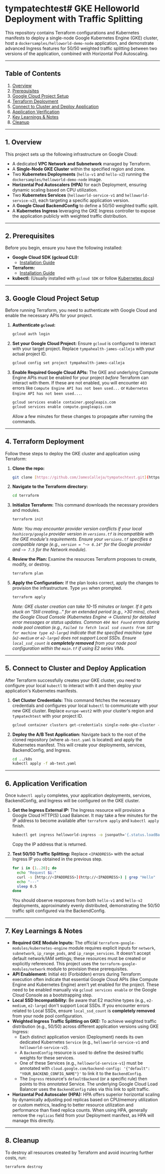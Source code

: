 # tympatechtest# GKE Helloworld Deployment with Traffic Splitting

This repository contains Terraform configurations and Kubernetes manifests to deploy a single-node Google Kubernetes Engine (GKE) cluster, host a `dockersamples/helloworld-demo-node` application, and demonstrate advanced Ingress features for 50/50 weighted traffic splitting between two versions of the application, combined with Horizontal Pod Autoscaling.

---

## Table of Contents

1.  [Overview](#overview)
2.  [Prerequisites](#prerequisites)
3.  [Google Cloud Project Setup](#google-cloud-project-setup)
4.  [Terraform Deployment](#terraform-deployment)
5.  [Connect to Cluster and Deploy Application](#5-connect-to-cluster-and-deploy-application)
6.  [Application Verification](#application-verification)
7.  [Key Learnings & Notes](#key-learnings--notes)
8.  [Cleanup](#cleanup)

---

## 1. Overview

This project sets up the following infrastructure on Google Cloud:

* A dedicated **VPC Network and Subnetwork** managed by Terraform.
* A **Single-Node GKE Cluster** within the specified region and zone.
* Two **Kubernetes Deployments** (`hello-v1` and `hello-v2`) running the `dockersamples/helloworld-demo-node` image.
* **Horizontal Pod Autoscalers (HPA)** for each Deployment, ensuring dynamic scaling based on CPU utilization.
* Two **Kubernetes Services** (`helloworld-service-v1` and `helloworld-service-v2`), each targeting a specific application version.
* A **Google Cloud BackendConfig** to define a 50/50 weighted traffic split.
* A **Kubernetes Ingress** leveraging the GKE Ingress controller to expose the application publicly with weighted traffic distribution.

---

## 2. Prerequisites

Before you begin, ensure you have the following installed:

* **Google Cloud SDK (gcloud CLI):**
    * [Installation Guide](https://cloud.google.com/sdk/docs/install)
* **Terraform:**
    * [Installation Guide](https://developer.hashicorp.com/terraform/downloads)
* **kubectl:** (Usually installed with `gcloud SDK` or follow [Kubernetes docs](https://kubernetes.io/docs/tasks/tools/install-kubectl/))

---

## 3. Google Cloud Project Setup

Before running Terraform, you need to authenticate with Google Cloud and enable the necessary APIs for your project.

1.  **Authenticate `gcloud`:**
    ```bash
    gcloud auth login
    ```

2.  **Set your Google Cloud Project:**
    Ensure `gcloud` is configured to interact with your target project. Replace `tympahealth-james-calleja` with your actual project ID.
    ```bash
    gcloud config set project tympahealth-james-calleja
    ```

3.  **Enable Required Google Cloud APIs:**
    The GKE and underlying Compute Engine APIs must be enabled for your project *before* Terraform can interact with them. If these are not enabled, you will encounter `403` errors like `Compute Engine API has not been used...` or `Kubernetes Engine API has not been used...`.

    ```bash
    gcloud services enable container.googleapis.com
    gcloud services enable compute.googleapis.com
    ```
    Allow a few minutes for these changes to propagate after running the commands.

---

## 4. Terraform Deployment

Follow these steps to deploy the GKE cluster and application using Terraform:

1.  **Clone the repo:**
    ```bash
    git clone [https://github.com/JamesCalleja/tympatechtest.git](https://github.com/JamesCalleja/tympatechtest.git)
    ```

2.  **Navigate to the Terraform directory:**
    ```bash
    cd terraform
    ```

3.  **Initialize Terraform:**
    This command downloads the necessary providers and modules.
    ```bash
    terraform init
    ```
    *Note: You may encounter provider version conflicts if your local `hashicorp/google` provider version in `versions.tf` is incompatible with the GKE module's requirements. Ensure your `versions.tf` specifies a compatible range (e.g., `version = "~> 6.14"` for the Google provider and `~> 7.5` for the Network module).*

4.  **Review the Plan:**
    Examine the resources Terraform proposes to create, modify, or destroy.
    ```bash
    terraform plan
    ```

5.  **Apply the Configuration:**
    If the plan looks correct, apply the changes to provision the infrastructure. Type `yes` when prompted.
    ```bash
    terraform apply
    ```
    *Note: GKE cluster creation can take 10-15 minutes or longer. If it gets stuck on "Still creating..." for an extended period (e.g., >30 mins), check the Google Cloud Console (Kubernetes Engine -> Clusters) for detailed error messages or status updates.*
    *Common `404 Not Found` errors during node pool creation (e.g., `Failed to fetch local ssd counts from SOT for machine type e2-large`) indicate that the specified machine type (`e2-medium` or `e2-large`) does not support Local SSDs. Ensure `local_ssd_count` is **completely removed** from your node pool configuration within the `main.tf` if using E2 series VMs.*

---

## 5. Connect to Cluster and Deploy Application

After Terraform successfully creates your GKE cluster, you need to configure your local `kubectl` to interact with it and then deploy your application's Kubernetes manifests.

1.  **Get Cluster Credentials:**
    This command fetches the necessary credentials and configures your local `kubectl` to communicate with your new GKE cluster. Replace `europe-west2` with your cluster's region and `tympatechtest` with your project ID.
    ```bash
    gcloud container clusters get-credentials single-node-gke-cluster --region europe-west2 --project tympahealth-james-calleja
    ```

2.  **Deploy the A/B Test Application:**
    Navigate back to the root of the cloned repository (where `ab-test.yaml` is located) and apply the Kubernetes manifest. This will create your deployments, services, BackendConfig, and Ingress.
    ```bash
    cd ../k8s
    kubectl apply -f ab-test.yaml
    ```

---

## 6. Application Verification

Once `kubectl apply` completes, your application deployments, services, BackendConfig, and Ingress will be configured on the GKE cluster.

1.  **Get the Ingress External IP:**
    The Ingress resource will provision a Google Cloud HTTP(S) Load Balancer. It may take a few minutes for the IP address to become available after `terraform apply` and `kubectl apply` finish.
    ```bash
    kubectl get ingress helloworld-ingress -o jsonpath='{.status.loadBalancer.ingress[0].ip}'
    ```
    Copy the IP address that is returned.

2.  **Test 50/50 Traffic Splitting:**
    Replace `<IPADDRESS>` with the actual Ingress IP you obtained in the previous step.
    ```bash
    for i in {1..20}; do
      echo "Request $i:"
      curl -s [http://<IPADDRESS>](http://<IPADDRESS>) | grep "Hello"
      echo "---"
      sleep 0.5
    done
    ```
    You should observe responses from both `hello-v1` and `hello-v2` deployments, approximately evenly distributed, demonstrating the 50/50 traffic split configured via the BackendConfig.

---

## 7. Key Learnings & Notes

* **Required GKE Module Inputs:** The official `terraform-google-modules/kubernetes-engine` module requires explicit inputs for `network`, `subnetwork`, `ip_range_pods`, and `ip_range_services`. It doesn't accept default network/IAM settings; these resources must be created or explicitly referenced. This project uses the `terraform-google-modules/network` module to provision these prerequisites.
* **API Enablement:** Initial `403` (Forbidden) errors during Terraform execution often indicate that essential Google Cloud APIs (like Compute Engine and Kubernetes Engine) aren't yet enabled for the project. These need to be enabled manually via `gcloud services enable` or the Google Cloud Console as a bootstrapping step.
* **Local SSD Incompatibility:** Be aware that E2 machine types (e.g., `e2-medium`, `e2-large`) don't support Local SSDs. If you encounter errors related to Local SSDs, ensure `local_ssd_count` is **completely removed** from your node pool configuration.
* **Weighted Ingress Traffic Splitting on GKE:** To achieve weighted traffic distribution (e.g., 50/50) across different application versions using GKE Ingress:
    * Each distinct application version (Deployment) needs its own dedicated Kubernetes `Service` (e.g., `helloworld-service-v1` and `helloworld-service-v2`).
    * A `BackendConfig` resource is used to define the desired traffic weights for these services.
    * One of these Services (e.g., `helloworld-service-v1`) must be annotated with `cloud.google.com/backend-config: '{"default": "YOUR_BACKEND_CONFIG_NAME"}'` to link it to the `BackendConfig`.
    * The `Ingress` resource's `defaultBackend` (or a specific rule) then points to this *annotated* Service. The underlying Google Cloud Load Balancer uses the `BackendConfig` rules via this link to split traffic.
* **Horizontal Pod Autoscaler (HPA):** HPA offers superior horizontal scaling by dynamically adjusting pod replicas based on CPU/memory utilization or custom metrics, leading to better resource utilization and performance than fixed replica counts. When using HPA, generally remove the `replicas` field from your Deployment manifest, as HPA will manage this directly.

---

## 8. Cleanup

To destroy all resources created by Terraform and avoid incurring further costs, run:

```bash
terraform destroy